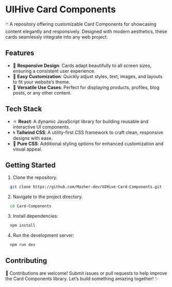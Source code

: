 # UIHive Card Components

🃏 A repository offering customizable Card Components for showcasing content elegantly and responsively. Designed with modern aesthetics, these cards seamlessly integrate into any web project.

## Features

- 📱 **Responsive Design**: Cards adapt beautifully to all screen sizes, ensuring a consistent user experience.  
- 🎨 **Easy Customization**: Quickly adjust styles, text, images, and layouts to fit your website’s theme.  
- 🔗 **Versatile Use Cases**: Perfect for displaying products, profiles, blog posts, or any other content.  

## Tech Stack

- ⚛️ **React**: A dynamic JavaScript library for building reusable and interactive UI components.  
- 🌀 **Tailwind CSS**: A utility-first CSS framework to craft clean, responsive designs with ease.  
- 🎯 **Pure CSS**: Additional styling options for enhanced customization and visual appeal.  

## Getting Started

1. Clone the repository.

```bash
  git clone https://github.com/Mazher-dev/UIHive-Card-Components.git
```

2. Navigate to the project directory.

```bash
  cd Card-Components
```

3. Install dependencies:

```bash
  npm install
```

4. Run the development server:

```bash
  npm run dev
```

## Contributing

🤝 Contributions are welcome! Submit issues or pull requests to help improve the Card Components library. Let’s build something amazing together! ✨
